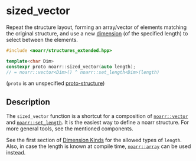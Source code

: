 # sized_vector

Repeat the structure layout, forming an array/vector of elements matching the original structure,
and use a new [dimension](../Glossary.md#dimension) (of the specified length) to select between the elements.

```hpp
#include <noarr/structures_extended.hpp>

template<char Dim>
constexpr proto noarr::sized_vector(auto length);
// = noarr::vector<Dim>() ^ noarr::set_length<Dim>(length)
```

(`proto` is an unspecified [proto-structure](../Glossary.md#proto-structure))


## Description

The `sized_vector` function is a shortcut for a composition of [`noarr::vector`](vector.md) and [`noarr::set_length`](set_length.md).
It is the easiest way to define a noarr structure. For more general tools, see the mentioned components.

See the first section of [Dimension Kinds](../DimensionKinds.md) for the allowed types of `length`.
Also, in case the length is known at compile time, [`noarr::array`](array.md) can be used instead.
